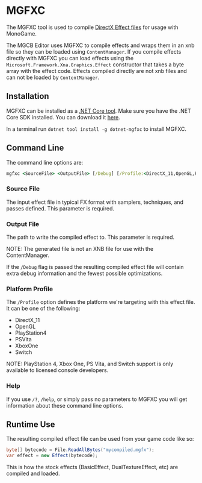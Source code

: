 # MGFXC

The MGFXC tool is used to compile [DirectX Effect files](https://docs.microsoft.com/en-us/windows/win32/direct3d9/writing-an-effect)
for usage with MonoGame.

The MGCB Editor uses MGFXC to compile effects and wraps them in an xnb file so they can be loaded using `ContentManager`.
If you compile effects directly with MGFXC you can load effects using the `Microsoft.Framework.Xna.Graphics.Effect` constructor
that takes a byte array with the effect code. Effects compiled directly are not xnb files and can not be loaded by `ContentManager`.

## Installation

MGFXC can be installed as a [.NET Core tool](https://docs.microsoft.com/en-us/dotnet/core/tools/global-tools).
Make sure you have the .NET Core SDK installed. You can download it [here](https://dotnet.microsoft.com/download).

In a terminal run `dotnet tool install -g dotnet-mgfxc` to install MGFXC.

## Command Line

The command line options are:

```bat
mgfxc <SourceFile> <OutputFile> [/Debug] [/Profile:<DirectX_11,OpenGL,PlayStation4>]
```

### Source File

The input effect file in typical FX format with samplers, techniques, and passes defined.  This parameter is required.

### Output File

The path to write the compiled effect to.  This parameter is required.

NOTE: The generated file is not an XNB file for use with the ContentManager.

If the `/Debug` flag is passed the resulting compiled effect file will contain extra debug information and the fewest possible optimizations.

### Platform Profile

The `/Profile` option defines the platform we're targeting with this effect file.  It can be one of the following:

- DirectX_11
- OpenGL
- PlayStation4
- PSVita
- XboxOne
- Switch

NOTE: PlayStation 4, Xbox One, PS Vita, and Switch support is only available to licensed console developers.

### Help

If you use `/?`, `/help`, or simply pass no parameters to MGFXC you will get information about these command line options.

## Runtime Use

The resulting compiled effect file can be used from your game code like so:

```csharp
byte[] bytecode = File.ReadAllBytes("mycompiled.mgfx");
var effect = new Effect(bytecode);
```

This is how the stock effects (BasicEffect, DualTextureEffect, etc) are compiled and loaded.
